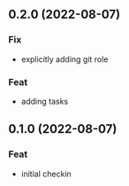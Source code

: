 ## 0.2.0 (2022-08-07)

### Fix

- explicitly adding git role

### Feat

- adding tasks

## 0.1.0 (2022-08-07)

### Feat

- initial checkin
